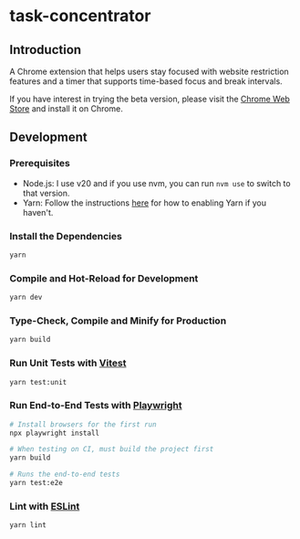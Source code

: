 # task-concentrator

## Introduction

A Chrome extension that helps users stay focused with website restriction features and a timer that supports time-based focus and break intervals.

If you have interest in trying the beta version, please visit the [Chrome Web Store](https://chromewebstore.google.com/detail/apghmagjnjpfikmebjifaollihlpgcab) and install it on Chrome.

## Development

### Prerequisites

- Node.js: I use v20 and if you use nvm, you can run `nvm use` to switch to that version.
- Yarn: Follow the instructions [here](https://yarnpkg.com/getting-started/install) for how to enabling Yarn if you haven't.

### Install the Dependencies

```sh
yarn
```

### Compile and Hot-Reload for Development

```sh
yarn dev
```

### Type-Check, Compile and Minify for Production

```sh
yarn build
```

### Run Unit Tests with [Vitest](https://vitest.dev/)

```sh
yarn test:unit
```

### Run End-to-End Tests with [Playwright](https://playwright.dev)

```sh
# Install browsers for the first run
npx playwright install

# When testing on CI, must build the project first
yarn build

# Runs the end-to-end tests
yarn test:e2e
```

### Lint with [ESLint](https://eslint.org/)

```sh
yarn lint
```
